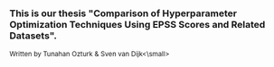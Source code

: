 ### This is our thesis "Comparison of Hyperparameter Optimization Techniques Using EPSS Scores and Related Datasets".

<small>Written by Tunahan Ozturk & Sven van Dijk<\small>
